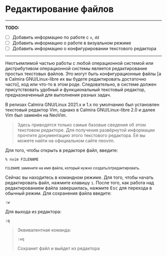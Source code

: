 # Редактирование файлов

---

**TODO:**

- [ ] Добавить информацию по работе с `x`, `dd`
- [ ] Добавить информацию о работе в визуальном режиме
- [ ] Добавить информацию о конфигурировании текстового редактора

---

Неотъемлимой частью работы с любой операционной системой или дистрибутивом
операционной системы является редактирование простых текстовых файлов. Это могут
быть конфигурационные файлы [а в Calmira GNU/Linux-libre их вы будете
редактировать достаточно часто], код или что-то в этом роде. Следовательно, в
системе должен присутствовать удобный и функциональный текстовый редактор,
предназначенный для выполнения разных задач.

В релизах Calmira GNU/Linux 2021.x и 1.x по умолчанию был установлен текстовый
редактор Vim, однако в Calmira GNU/Linux-libre 2.0 и далее Vim был заменён на
NeoVim.

> Здесь приводятся только самые базовые сведения об этом текстовом редакторе.
> Для получения развёрнутой информации прочтите документацию этого текстового
> редактора. Её вы можете найти на официальном сайте neovim.

Для того, чтобы открыть в редакторе файл, введите:

```
% nvim FILENAME
```

<small>
<tt><code>FILENAME</code></tt> замените на имя файла, который нужно
создать/отредактировать.</small>

Сейчас вы находитесь в командном режиме. Для того, чтобы начать редактировать
файл, нажмите клавишу `i`. После того, как работа над редактированием файла
завершилась, нажмите <kbd>Esc</kbd> для перехода в обычный режим. Для сохранения
файла введите:

```
:w
```

Для выхода из редактора:

```
:q
```

> Эквивалентная команда:
>
> `:wq`
>
> Сохранит файл и выйдет из редактора
